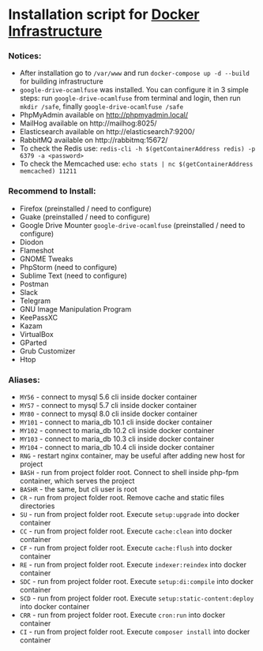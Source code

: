 # Installation script for [Docker Infrastructure](https://github.com/BlackMaizeGod/docker_infrastructure)

### Notices:
 - After installation go to `/var/www` and run `docker-compose up -d --build` for building infrastructure
 - `google-drive-ocamlfuse` was installed. You can configure it in 3 simple steps:
   run `google-drive-ocamlfuse` from terminal and login, then run `mkdir /safe`,
   finally `google-drive-ocamlfuse /safe`
 - PhpMyAdmin available on http://phpmyadmin.local/
 - MailHog available on http://mailhog:8025/
 - Elasticsearch available on http://elasticsearch7:9200/
 - RabbitMQ available on http://rabbitmq:15672/
 - To check the Redis use: `redis-cli -h $(getContainerAddress redis) -p 6379 -a <password>`
 - To check the Memcached use: `echo stats | nc $(getContainerAddress memcached) 11211`

### Recommend to Install:
 - Firefox (preinstalled / need to configure)
 - Guake (preinstalled / need to configure)
 - Google Drive Mounter `google-drive-ocamlfuse` (preinstalled / need to configure)
 - Diodon
 - Flameshot
 - GNOME Tweaks
 - PhpStorm (need to configure)
 - Sublime Text (need to configure)
 - Postman
 - Slack
 - Telegram
 - GNU Image Manipulation Program
 - KeePassXC
 - Kazam
 - VirtualBox
 - GParted
 - Grub Customizer
 - Htop

### Aliases:
 - `MY56` - connect to mysql 5.6 cli inside docker container
 - `MY57` - connect to mysql 5.7 cli inside docker container
 - `MY80` - connect to mysql 8.0 cli inside docker container
 - `MY101` - connect to maria_db 10.1 cli inside docker container
 - `MY102` - connect to maria_db 10.2 cli inside docker container
 - `MY103` - connect to maria_db 10.3 cli inside docker container
 - `MY104` - connect to maria_db 10.4 cli inside docker container
 - `RNG` - restart nginx container, may be useful after adding new host for project
 - `BASH` - run from project folder root. Connect to shell inside php-fpm container, which serves the project 
 - `BASHR` - the same, but cli user is root
 - `CR` -  run from project folder root. Remove cache and static files directories
 - `SU` - run from project folder root. Execute `setup:upgrade` into docker container
 - `CC` - run from project folder root. Execute `cache:clean` into docker container
 - `CF` - run from project folder root. Execute `cache:flush` into docker container
 - `RE` - run from project folder root. Execute `indexer:reindex` into docker container
 - `SDC` - run from project folder root. Execute `setup:di:compile` into docker container
 - `SCD` - run from project folder root. Execute `setup:static-content:deploy` into docker container
 - `CRR` - run from project folder root. Execute `cron:run` into docker container
 - `CI` - run from project folder root. Execute `composer install` into docker container
